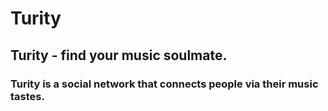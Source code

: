 # Turity 
## Turity - find your music soulmate.
### Turity is a social network that connects people via their music tastes.
